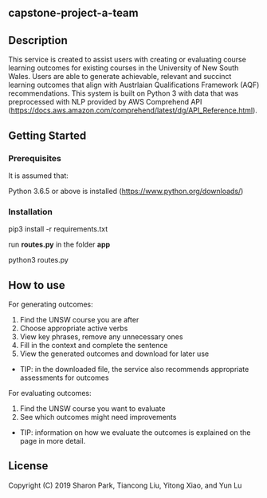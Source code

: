 ## capstone-project-a-team

## Description

This service is created to assist users with creating or evaluating course learning outcomes for existing courses in the University of New South Wales. Users are able to generate achievable, relevant and succinct learning outcomes that align with Austrlaian Qualifications Framework (AQF) recommendations. This system is built on Python 3 with data that was preprocessed with NLP provided by AWS Comprehend API (https://docs.aws.amazon.com/comprehend/latest/dg/API_Reference.html).

## Getting Started

### Prerequisites

It is assumed that:

Python 3.6.5 or above is installed (https://www.python.org/downloads/)

### Installation

pip3 install -r requirements.txt

run **routes.py** in the folder **app**

python3 routes.py 

## How to use

For generating outcomes:
1. Find the UNSW course you are after
2. Choose appropriate active verbs 
3. View key phrases, remove any unnecessary ones
4. Fill in the context and complete the sentence
5. View the generated outcomes and download for later use
* TIP: in the downloaded file, the service also recommends appropriate assessments for outcomes

For evaluating outcomes:
1. Find the UNSW course you want to evaluate
2. See which outcomes might need improvements 
* TIP: information on how we evaluate the outcomes is explained on the page in more detail.


## License

Copyright (C) 2019 Sharon Park, Tiancong Liu, Yitong Xiao, and Yun Lu
